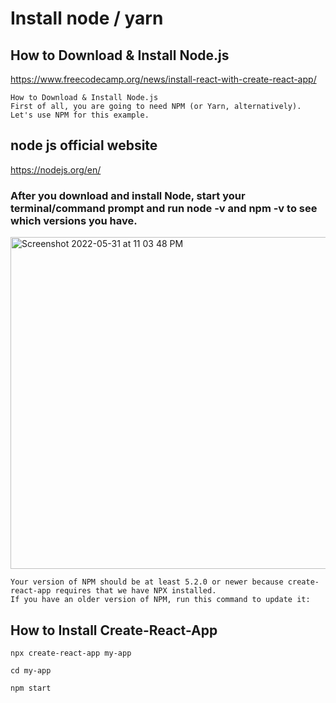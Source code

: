 # Install node / yarn 

## How to Download & Install Node.js
  https://www.freecodecamp.org/news/install-react-with-create-react-app/
  
  
    How to Download & Install Node.js
    First of all, you are going to need NPM (or Yarn, alternatively). Let's use NPM for this example.
 
## node js official website
 https://nodejs.org/en/
 
### After you download and install Node, start your terminal/command prompt and run node -v and npm -v to see which versions you have.
  <img width="531" alt="Screenshot 2022-05-31 at 11 03 48 PM" src="https://user-images.githubusercontent.com/17598334/171238388-40d22672-7596-4f30-a550-f212c307f3c3.png">
  
    Your version of NPM should be at least 5.2.0 or newer because create-react-app requires that we have NPX installed. 
    If you have an older version of NPM, run this command to update it:
    
  
## How to Install Create-React-App
    npx create-react-app my-app

    cd my-app
    
    npm start
    
 
